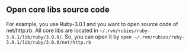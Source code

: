 ## Open core libs source code

For example, you use Ruby-3.0.1 and you want to open source code of net/http.rb. All core libs are located in `~/.rvm/rubies/ruby-3.0.1/lib/ruby/3.0.0/`. So, you can open it by `open ~/.rvm/rubies/ruby-3.0.1/lib/ruby/3.0.0/net/http.rb`
